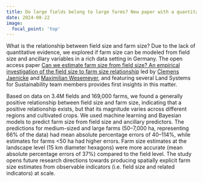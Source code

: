 ```yaml
---
title: Do large fields belong to large farms? New paper with a quantitative exploration.
date: 2024-08-22
image:
  focal_point: 'top'
---
```


<!--more-->


What is the relationship between field size and farm size? Due to the lack of quantitative evidence, we explored if farm size can be modeled from field size and ancillary variables in a rich data setting in Germany. The open access paper [Can we estimate farm size from field size? An empirical investigation of the field size to farm size relationship](https://doi.org/10.1016/j.agsy.2024.104088) led by [Clemens Jaenicke](https://www.iamo.de/institut/mitarbeitende/details/jaenicke/) and [Maximilian Wesemeyer](https://www.researchgate.net/profile/Maximilian-Wesemeyer-2), and featuring several Land Systems for Sustainability team members provides first insights in this matter.

Based on data on 3.4M fields and 169,000 farms, we found a generally positive relationship between field size and farm size, indicating that a positive relationship exists, but that its magnitude varies across different regions and cultivated crops. We used machine learning and Bayesian models to predict farm size from field size and ancillary predictors. The predictions for medium-sized and large farms (50–7,000 ha, representing 66% of the data) had mean absolute percentage errors of 40–114%, while estimates for farms <50 ha had higher errors. Farm size estimates at the landscape level (15 km diameter hexagons) were more accurate (mean absolute percentage errors of 37%) compared to the field level. The study opens future research directions towards producing spatially explicit farm size estimates from observable indicators (i.e. field size and related indicators) at scale.